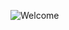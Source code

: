 ![Welcome](https://user-images.githubusercontent.com/114512729/196304142-3dba7371-2f32-4291-a454-eb36fe808edf.png)
